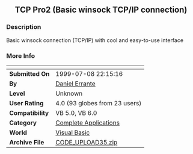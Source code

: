 ﻿<div align="center">

## TCP Pro2 \(Basic winsock TCP/IP connection\)


</div>

### Description

Basic winsock connection (TCP/IP) with cool and easy-to-use interface
 
### More Info
 


<span>             |<span>
---                |---
**Submitted On**   |1999-07-08 22:15:16
**By**             |[Daniel Errante](https://github.com/Planet-Source-Code/PSCIndex/blob/master/ByAuthor/daniel-errante.md)
**Level**          |Unknown
**User Rating**    |4.0 (93 globes from 23 users)
**Compatibility**  |VB 5\.0, VB 6\.0
**Category**       |[Complete Applications](https://github.com/Planet-Source-Code/PSCIndex/blob/master/ByCategory/complete-applications__1-27.md)
**World**          |[Visual Basic](https://github.com/Planet-Source-Code/PSCIndex/blob/master/ByWorld/visual-basic.md)
**Archive File**   |[CODE\_UPLOAD35\.zip](https://github.com/Planet-Source-Code/daniel-errante-tcp-pro2-basic-winsock-tcp-ip-connection__1-2390/archive/master.zip)








